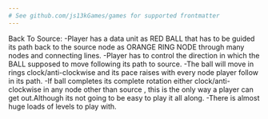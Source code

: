 ```yaml
---
# See github.com/js13kGames/games for supported frontmatter
---
```

Back To Source:
-Player has a data unit as RED BALL that has to be guided its path back to the source node as ORANGE RING NODE through many nodes and connecting lines.
-Player has to control the direction in which the BALL supposed to move following its path to source.
-The ball will move in rings clock/anti-clockwise and its pace raises with every node player follow in its path.
-If ball completes its complete rotation either clock/anti-clockwise in any node other than source ,
this is the only way a player can get out.Although its not going to be easy to play it all along.
-There is almost huge loads of levels to play with.